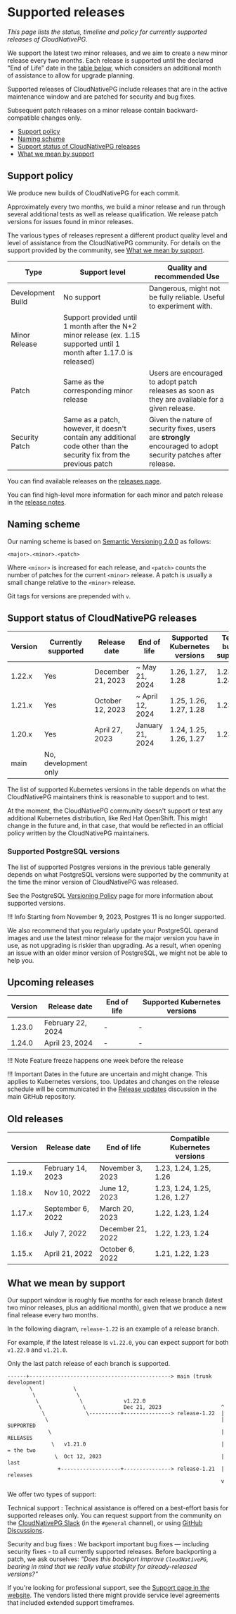 # Supported releases

<!-- Inspired by https://github.com/istio/istio.io/blob/933b896c/content/en/docs/releases/supported-releases/index.md -->
<!-- Inspired by https://github.com/cert-manager/website/blob/009c5e41/content/docs/installation/supported-releases.md -->

*This page lists the status, timeline and policy for currently supported
releases of CloudNativePG*.

We support the latest two minor releases, and we aim to create a new minor
release every two months. Each release is supported until the declared
"End of Life" date in the [table below](#support-status-of-cloudnativepg-releases),
which considers an additional month of assistance to allow for upgrade
planning.

Supported releases of CloudNativePG include releases that are in the active
maintenance window and are patched for security and bug fixes.

Subsequent patch releases on a minor release contain backward-compatible changes only.


* [Support policy](#support-policy)
* [Naming scheme](#naming-scheme)
* [Support status of CloudNativePG releases](#support-status-of-cloudnativepg-releases)
* [What we mean by support](#what-we-mean-by-support)

## Support policy

We produce new builds of CloudNativePG for each commit.

Approximately every two months, we build a minor release and run through several
additional tests as well as release qualification. We release patch versions
for issues found in minor releases.

The various types of releases represent a different product quality level and
level of assistance from the CloudNativePG community.
For details on the support provided by the community, see
[What we mean by support](#what-we-mean-by-support).

| Type              | Support level                                                                                                         | Quality and recommended Use                                                                                    |
|-------------------|-----------------------------------------------------------------------------------------------------------------------|----------------------------------------------------------------------------------------------------------------|
| Development Build | No support                                                                                                            | Dangerous, might not be fully reliable. Useful to experiment with.                                               |
| Minor Release     | Support provided until 1 month after the N+2 minor release (ex. 1.15 supported until 1 month after 1.17.0 is released)|
| Patch             | Same as the corresponding minor release                                                                               | Users are encouraged to adopt patch releases as soon as they are available for a given release.                |
| Security Patch    | Same as a patch, however, it doesn't contain any additional code other than the security fix from the previous patch | Given the nature of security fixes, users are **strongly** encouraged to adopt security patches after release. |

You can find available releases on the [releases page](https://github.com/cloudnative-pg/cloudnative-pg/releases).

You can find high-level more information for each minor and patch release in the [release notes](release_notes.md).

## Naming scheme

Our naming scheme is based on [Semantic Versioning 2.0.0](https://semver.org/)
as follows:

```
<major>.<minor>.<patch>
```

Where `<minor>` is increased for each release, and `<patch>` counts the number of patches for the
current `<minor>` release. A patch is usually a small change relative to the `<minor>` release.

Git tags for versions are prepended with `v`.

## Support status of CloudNativePG releases

| Version         | Currently supported  | Release date      | End of life         | Supported Kubernetes versions | Tested, but not supported | Supported Postgres versions |
|-----------------|----------------------|-------------------|---------------------|-------------------------------|---------------------------|-----------------------------|
| 1.22.x          | Yes                  | December 21, 2023 | ~ May 21, 2024      | 1.26, 1.27, 1.28              | 1.23, 1.24, 1.25          | 12 - 16                     |
| 1.21.x          | Yes                  | October 12, 2023  | ~ April 12, 2024    | 1.25, 1.26, 1.27, 1.28        | 1.23, 1.24                | 12 - 16                     |
| 1.20.x          | Yes                  | April 27, 2023    | January 21, 2024    | 1.24, 1.25, 1.26, 1.27        | 1.23                      | 11 - 16                     |
| main            | No, development only |                   |                     |                               |                           | 11 - 16                     |

The list of supported Kubernetes versions in the table depends on what
the CloudNativePG maintainers think is reasonable to support and to test.

At the moment, the CloudNativePG community doesn't support or test any
additional Kubernetes distribution, like Red Hat OpenShift. This might change
in the future and, in that case, that would be reflected in an official policy
written by the CloudNativePG maintainers.

### Supported PostgreSQL versions

The list of supported Postgres versions in the previous table generally depends on
what PostgreSQL versions were supported by the community at the time the minor
version of CloudNativePG was released.

See the PostgreSQL [Versioning Policy](https://www.postgresql.org/support/versioning/)
page for more information about supported versions.

!!! Info
    Starting from November 9, 2023, Postgres 11 is no longer supported.

We also recommend that you regularly update your PostgreSQL operand images and
use the latest minor release for the major version you have in use, as not upgrading
is riskier than upgrading. As a result, when opening an issue with an older minor
version of PostgreSQL, we might not be able to help you.

## Upcoming releases

| Version         | Release date          | End of life               | Supported Kubernetes versions |
|-----------------|-----------------------|---------------------------|-------------------------------|
| 1.23.0          | February 22, 2024     | -                         | -                             |
| 1.24.0          | April 23, 2024        | -                         | -                             |

!!! Note
    Feature freeze happens one week before the release

!!! Important
    Dates in the future are uncertain and might change. This applies to Kubernetes versions, too.
    Updates and changes on the release schedule will be communicated in the
    [Release updates](https://github.com/cloudnative-pg/cloudnative-pg/discussions/categories/release-updates)
    discussion in the main GitHub repository.

## Old releases

| Version         | Release date      | End of life              | Compatible Kubernetes versions |
|-----------------|-------------------|--------------------------|--------------------------------|
| 1.19.x          | February 14, 2023 | November 3, 2023         | 1.23, 1.24, 1.25, 1.26         |
| 1.18.x          | Nov 10, 2022      | June 12, 2023            | 1.23, 1.24, 1.25, 1.26, 1.27   |
| 1.17.x          | September 6, 2022 | March 20, 2023           | 1.22, 1.23, 1.24               |
| 1.16.x          | July 7, 2022      | December 21, 2022        | 1.22, 1.23, 1.24               |
| 1.15.x          | April 21, 2022    | October 6, 2022          | 1.21, 1.22, 1.23               |

## What we mean by support

Our support window is roughly five months for each release branch (latest two
minor releases, plus an additional month), given that we produce a new final
release every two months.

In the following diagram, `release-1.22` is an example of a release branch.

For example, if the latest release is `v1.22.0`, you can expect
support for both `v1.22.0` and `v1.21.0`.

Only the last patch release of each branch is supported.

```diagram
------+---------------------------------------------> main (trunk development)
       \             \
        \             \
         \             \             v1.22.0
          \             \            Dec 21, 2023                   ^
           \             \----------+---------------> release-1.22  |
            \                                                       | SUPPORTED
             \                                                      | RELEASES
              \   v1.21.0                                           | = the two
               \  Oct 12, 2023                                      |   last
                +-------------------+---------------> release-1.21  |   releases
                                                                    v
```

We offer two types of support:

Technical support
:   Technical assistance is offered on a best-effort basis for supported
    releases only. You can request support from the community on the
    [CloudNativePG Slack](https://cloudnativepg.slack.com/) (in the `#general` channel),
    or using [GitHub Discussions](https://github.com/cloudnative-pg/cloudnative-pg/discussions).

Security and bug fixes
:   We backport important bug fixes — including security fixes - to all
    currently supported releases. Before backporting a patch, we ask ourselves:
    *"Does this backport improve `CloudNativePG`, bearing in mind that we really
    value stability for already-released versions?"*

If you're looking for professional support, see the
[Support page in the website](https://cloudnative-pg.io/support/).
The vendors listed there might provide service level agreements that included
extended support timeframes.
